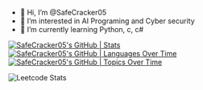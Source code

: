 - 👋 Hi, I’m @SafeCracker05
- 👀 I’m interested in AI Programing and Cyber security
- 🌱 I’m currently learning Python, c, c#


<!---
SafeCracker05/SafeCracker05 is a ✨ special ✨ repository because its `README.md` (this file) appears on your GitHub profile.
You can click the Preview link to take a look at your changes.
--->
[![SafeCracker05's GitHub | Stats](https://stats.quira.sh/SafeCracker05/github?theme=dark)](https://quira.sh?utm_source=widgets&utm_campaign=SafeCracker05)
[![SafeCracker05's GitHub | Languages Over Time](https://stats.quira.sh/SafeCracker05/languages-over-time?theme=dark)](https://quira.sh?utm_source=widgets&utm_campaign=SafeCracker05)
[![SafeCracker05's GitHub | Topics Over Time](https://stats.quira.sh/SafeCracker05/topics-over-time?theme=dark)](https://quira.sh?utm_source=widgets&utm_campaign=SafeCracker05)


![Leetcode Stats](https://leetcard.jacoblin.cool/yaniv1205)
